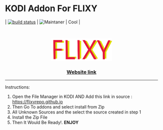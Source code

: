 # KODI Addon For FLIXY

| [![build status](https://github.com/flixyrepo/flixyrepo.github.io/actions/workflows/newmanual.yml/badge.svg)](https://github.com/flixyrepo/flixyrepo.github.io/actions/workflows/newmanual.yml)     | ![Maintaner](https://img.shields.io/badge/maintainer-Dev_Goyal-blue)           | Cool  |

<!-- PROJECT LOGO -->
<br />
<p align="center">
  <a href="https://flixy.ga">
    <img src="90c552e5d9b7f368819421dcbba8b324 (1).png" alt="Logo" width="40%" height="40%">
  </a>

  <h3 align="center">  <a href="https://flixy.ga">
 Website link
    </a>
    </h3>
    
--------------------------------------------------------------------------------
Instructions:

1. Open the File Manager in KODI AND Add this link in source : https://flixyrepo.github.io
2. Then Go To addons and select install from Zip
3. All Unknown Sources and the select the source created in step 1
4. Install the Zip File
5. Then It Would Be Ready!.   **ENJOY**

